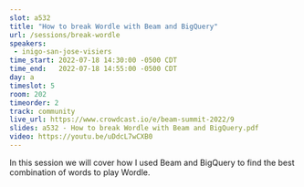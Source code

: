 ```yaml
---
slot: a532
title: "How to break Wordle with Beam and BigQuery"
url: /sessions/break-wordle
speakers:
 - inigo-san-jose-visiers
time_start: 2022-07-18 14:30:00 -0500 CDT
time_end:   2022-07-18 14:55:00 -0500 CDT
day: a
timeslot: 5
room: 202
timeorder: 2
track: community
live_url: https://www.crowdcast.io/e/beam-summit-2022/9
slides: a532 - How to break Wordle with Beam and BigQuery.pdf
video: https://youtu.be/uDdcL7wCXB0
---
```


In this session we will cover how I used Beam and BigQuery to find the best combination of words to play Wordle.